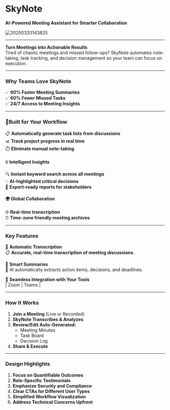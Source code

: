 

# SkyNote  
**AI-Powered Meeting Assistant for Smarter Collaboration**  

![20250320143825](https://github.com/user-attachments/assets/a8a37bcc-b017-47f7-8041-78860fac874a)

---

**Turn Meetings into Actionable Results**  
Tired of chaotic meetings and missed follow-ups? SkyNote automates note-taking, task tracking, and decision management so your team can focus on execution.  

---

### **Why Teams Love SkyNote**  
✅ **90% Faster Meeting Summaries**  
✅ **60% Fewer Missed Tasks**  
✅ **24/7 Access to Meeting Insights**  

---

### **🚀Built for Your Workflow**  
📋 **Automatically generate task lists from discussions**  
📊 **Track project progress in real time**  
⏱️ **Eliminate manual note-taking**  

#### 💡 **Intelligent Insights**  
🔍 **Instant keyword search across all meetings**  
💡 **AI-highlighted critical decisions**  
📄 **Export-ready reports for stakeholders**  

#### 🌍 **Global Collaboration**  
🌐 **Real-time transcription**  
⏰ **Time-zone friendly meeting archives**  

---

### **Key Features**  
🔹 **Automatic Transcription**  
📋 **Accurate, real-time transcription of meeting discussions.**  

🔹 **Smart Summaries**  
🎤 AI automatically extracts action items, decisions, and deadlines.  

🔹 **Seamless Integration with Your Tools**  
   | Zoom | Teams |  

---

### **How It Works**  
1. **Join a Meeting** (Live or Recorded)  
2. **SkyNote Transcribes & Analyzes**  
3. **Review/Edit Auto-Generated:**  
   - Meeting Minutes  
   - Task Board  
   - Decision Log  
4. **Share & Execute**  

---

### **Design Highlights**  
1. **Focus on Quantifiable Outcomes**  
2. **Role-Specific Testimonials**  
3. **Emphasize Security and Compliance**  
4. **Clear CTAs for Different User Types**  
5. **Simplified Workflow Visualization**  
6. **Address Technical Concerns Upfront**  
